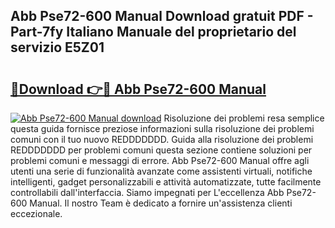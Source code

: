 ## Abb Pse72-600 Manual Download gratuit PDF - Part-7fy Italiano Manuale del proprietario del servizio E5Z01

# <h2><a href="http://dfae7z.blite.top/?on=Abb+Pse72-600+Manual">🔗Download 👉🔴 Abb Pse72-600 Manual</a></h2>

[![Abb Pse72-600 Manual download](https://i.imgur.com/lujVjoI.png)](http://dfae7z.blite.top/?on=Abb+Pse72-600+Manual)
Risoluzione dei problemi resa semplice questa guida fornisce preziose informazioni sulla risoluzione dei problemi comuni con il tuo nuovo REDDDDDDD. Guida alla risoluzione dei problemi REDDDDDDD per problemi comuni questa sezione contiene soluzioni per problemi comuni e messaggi di errore. Abb Pse72-600 Manual offre agli utenti una serie di funzionalità avanzate come assistenti virtuali, notifiche intelligenti, gadget personalizzabili e attività automatizzate, tutte facilmente controllabili dall'interfaccia. Siamo impegnati per L'eccellenza Abb Pse72-600 Manual. Il nostro Team è dedicato a fornire un'assistenza clienti eccezionale.
